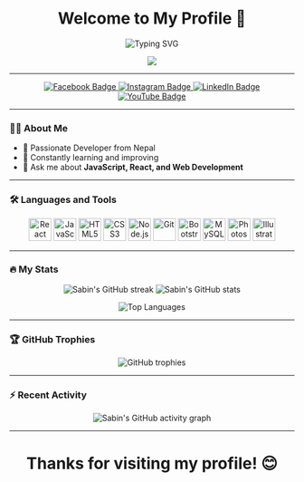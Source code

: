 <h1 align="center">Welcome to My Profile 👋</h1>

<p align="center">
  <img src="https://readme-typing-svg.demolab.com?font=Fira+Code&size=30&pause=1000&color=4A90E2&center=true&vCenter=true&width=600&lines=Hello+World;I+am+Sabin+Paudel;Full-Stack+Developer;Loves+Coding+and+Football" alt="Typing SVG" />
</p>

<div align="center">
  <img src="https://profile-counter.glitch.me/Sabin404/count.svg?" />
</div>

---

<div align="center">
  <a href="https://www.facebook.com/paudelsabin10" target="_blank">
    <img src="https://img.shields.io/badge/Facebook-1877F2?style=for-the-badge&logo=facebook&logoColor=white" alt="Facebook Badge"/>
  </a>
  <a href="https://www.instagram.com/sabinpaudel_" target="_blank">
    <img src="https://img.shields.io/badge/Instagram-E4405F?style=for-the-badge&logo=instagram&logoColor=white" alt="Instagram Badge"/>
  </a>
  <a href="https://www.linkedin.com/in/sabin-paudel-188795280/" target="_blank">
    <img src="https://img.shields.io/badge/LinkedIn-0A66C2?style=for-the-badge&logo=linkedin&logoColor=white" alt="LinkedIn Badge"/>
  </a>
  <a href="https://www.youtube.com/channel/UCUfL03WtZfBEdLKplRHEoyQ" target="_blank">
    <img src="https://img.shields.io/badge/YouTube-FF0000?style=for-the-badge&logo=youtube&logoColor=white" alt="YouTube Badge"/>
  </a>
</div>

---

### 👨‍💻 About Me
- 🚀 Passionate Developer from Nepal
- 🌱 Constantly learning and improving
- 💬 Ask me about **JavaScript, React, and Web Development**

---

### 🛠 Languages and Tools
<p align="center">
  <img src="https://cdn.jsdelivr.net/gh/devicons/devicon/icons/react/react-original.svg" height="40" alt="React" />
  <img src="https://cdn.jsdelivr.net/gh/devicons/devicon/icons/javascript/javascript-original.svg" height="40" alt="JavaScript" />
  <img src="https://cdn.jsdelivr.net/gh/devicons/devicon/icons/html5/html5-original.svg" height="40" alt="HTML5" />
  <img src="https://cdn.jsdelivr.net/gh/devicons/devicon/icons/css3/css3-original.svg" height="40" alt="CSS3" />
  <img src="https://cdn.jsdelivr.net/gh/devicons/devicon/icons/nodejs/nodejs-original.svg" height="40" alt="Node.js" />
  <img src="https://cdn.jsdelivr.net/gh/devicons/devicon/icons/git/git-original.svg" height="40" alt="Git" />
  <img src="https://cdn.jsdelivr.net/gh/devicons/devicon/icons/bootstrap/bootstrap-original.svg" height="40" alt="Bootstrap" />
  <img src="https://cdn.jsdelivr.net/gh/devicons/devicon/icons/mysql/mysql-original.svg" height="40" alt="MySQL" />
  <img src="https://cdn.jsdelivr.net/gh/devicons/devicon/icons/photoshop/photoshop-plain.svg" height="40" alt="Photoshop" />
  <img src="https://cdn.jsdelivr.net/gh/devicons/devicon/icons/illustrator/illustrator-plain.svg" height="40" alt="Illustrator" />
</p>

---

### 🔥 My Stats

<p align="center">
  <img src="https://github-readme-streak-stats.herokuapp.com?user=Sabin404&theme=blue-green&hide_border=true" alt="Sabin's GitHub streak" />
  <img src="https://github-readme-stats.vercel.app/api?username=Sabin404&show_icons=true&theme=blue-green&hide_border=true" alt="Sabin's GitHub stats" />
</p>

<p align="center">
  <img src="https://github-readme-stats.vercel.app/api/top-langs/?username=Sabin404&layout=compact&theme=blue-green&hide_border=true" alt="Top Languages" />
</p>

---

### 🏆 GitHub Trophies
<p align="center">
  <img src="https://github-profile-trophy.vercel.app/?username=Sabin404&theme=onestar&no-frame=true&row=1&column=7" alt="GitHub trophies" />
</p>

---

### ⚡ Recent Activity

<p align="center">
  <img src="https://github-readme-activity-graph.vercel.app/graph?username=Sabin404&theme=react-dark&hide_border=true&area=true" alt="Sabin's GitHub activity graph" />
</p>

---

<h1 align="center"><strong>Thanks for visiting my profile! 😊</strong></h1>
